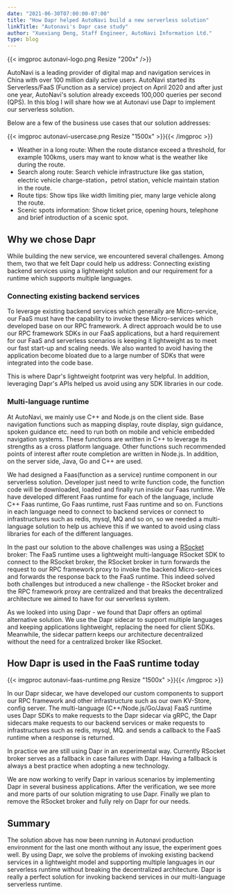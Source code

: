 ```yaml
---
date: "2021-06-30T07:00:00-07:00"
title: "How Dapr helped AutoNavi build a new serverless solution"
linkTitle: "Autonavi's Dapr case study"
author: "Xuexiang Deng, Staff Engineer, AutoNavi Information Ltd."
type: blog
---
```


{{< imgproc autonavi-logo.png  Resize "200x" />}}

AutoNavi is a leading provider of digital map and navigation services in China with over 100 million daily active users. AutoNavi started its Serverless/FaaS (Function as a service) project on April 2020 and after just one year, AutoNavi's solution already exceeds 100,000 queries per second (QPS). In this blog I will share how we at Autonavi use Dapr to implement our serverless solution.

Below are a few of the business use cases that our solution addresses:

{{< imgproc autonavi-usercase.png Resize "1500x" >}}{{< /imgproc >}}

- Weather in a long route: When the route distance exceed a threshold, for example 100kms, users may want to know what is the weather like during the route.
- Search along route: Search vehicle infrastructure like gas station, electric vehicle charge-station，petrol station, vehicle maintain station in the route.
- Route tips: Show tips like width limiting pier, many large vehicle along the route.
- Scenic spots information: Show ticket price, opening hours, telephone and brief introduction of a scenic spot.

## Why we chose Dapr

While building the new service, we encountered several challenges. Among them, two that we felt Dapr could help us address: Connecting existing backend services using a lightweight solution and our requirement for a runtime which supports multiple languages.

### Connecting existing backend services

To leverage existing backend services which generally are Micro-service, our FaaS must have the capability to invoke these Micro-services which developed base on our RPC framework. A direct approach would be to use our RPC framework SDKs in our FaaS applications, but a hard requirement for our FaaS and serverless scenarios is keeping it lightweight as to meet our fast start-up and scaling needs. We also wanted to avoid having the application become bloated due to a large number of SDKs that were integrated into the code base. 

This is where Dapr's lightweight footprint was very helpful. In addition, leveraging Dapr's APIs helped us avoid using any SDK libraries in our code. 

### Multi-language runtime

At AutoNavi, we mainly use C++ and Node.js on the client side. Base navigation functions such as mapping display, route display, sign guidance, spoken guidance etc. need to run both on mobile and vehicle embedded navigation systems. These functions are written in C++ to leverage its strengths as a cross platform language. Other functions such recommended points of interest after route completion are written in Node.js. In addition, on the server side, Java, Go and C++ are used.

We had designed a Faas(function as a service) runtime component in our serverless solution. Developer just need to write function code, the function code will be downloaded, loaded and finally run inside our Faas runtime. We have developed different Faas runtime for each of the language, include C++ Faas runtime, Go Faas runtime, rust Faas runtime and so on. Functions in each language need to connect to backend services or connect to infrastructures such as redis, mysql, MQ and so on, so we needed a multi-language solution to help us achieve this if we wanted to avoid using class libraries for each of the different languages.

In the past our solution to the above challenges was using a [RSocket](https://rsocket.io/) broker: The FaaS runtime uses a lightweight multi-language RSocket SDK to connect to the RSocket broker, the RSocket broker in turn forwards the request to our RPC framework proxy to invoke the backend Micro-services and forwards the response back to the FaaS runtime. This indeed solved both challenges but introduced a new challenge - the RSocket broker and the RPC framework proxy are centralized and that breaks the decentralized architecture we aimed to have for our serverless system.

As we looked into using Dapr - we found that Dapr offers an optimal alternative solution. We use the Dapr sidecar to support multiple languages and keeping applications lightweight, replacing the need for client SDKs. Meanwhile, the sidecar pattern keeps our architecture decentralized without the need for a centralized broker like RSocket.

## How Dapr is used in the FaaS runtime today

{{< imgproc autonavi-faas-runtime.png Resize "1500x" >}}{{< /imgproc >}}

In our Dapr sidecar, we have developed our custom components to support our RPC framework and other infrastructure such as our own KV-Store, config server. The multi-language (C++/Node.js/Go/Java) FaaS runtime uses Dapr SDKs to make requests to the Dapr sidecar via gRPC, the Dapr sidecars make requests to our backend services or make requests to infrastructures such as redis, mysql, MQ. and sends a callback to the FaaS runtime when a response is returned.

In practice we are still using Dapr in an experimental way. Currently RSocket broker serves as a fallback in case failures with Dapr. Having a fallback is always a best practice when adopting a new technology. 

We are now working to verify Dapr in various scenarios by implementing Dapr in several business applications. After the verification, we see more and more parts of our solution migrating to use Dapr. Finally we plan to remove the RSocket broker and fully rely on Dapr for our needs.

## Summary

The solution above has now been running in Autonavi production environment for the last one month without any issue, the experiment goes well. By using Dapr, we solve the problems of invoking existing backend services in a lightweight model and supporting multiple languages in our serverless runtime without breaking the decentralized architecture. Dapr is really a perfect solution for invoking backend services in our multi-language serverless runtime.